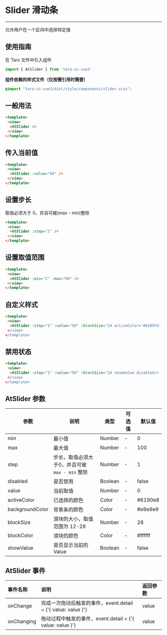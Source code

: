 # Slider 滑动条

---
允许用户在一个区间中选择特定值

## 使用指南

在 Taro 文件中引入组件


```typescript
import { AtSlider } from 'taro-ui-vue3'
```


**组件依赖的样式文件（仅按需引用时需要）**


```scss
@import "taro-ui-vue3/dist/style/components/slider.scss";
```


## 一般用法


```html
<template>
 <view>
  <AtSlider />
 </view>
</template>
```


## 传入当前值


```html
<template>
 <view>
  <AtSlider :value="50" />
 </view>
</template>
```


## 设置步长

取值必须大于 0，并且可被(max - min)整除


```html
<template>
 <view>
  <AtSlider :step="2" />
 </view>
</template>
```


## 设置取值范围


```html
<template>
 <view>
  <AtSlider :min="2" :max="60" />
 </view>
</template>
```


## 自定义样式


```html
<template>
 <view>
  <AtSlider :step="1" :value="50" :blockSize="24 activeColor='#4285F4' backgroundColor='#BDBDBD' blockColor='#4285F4'/>
 </view>
</template>
```


## 禁用状态


```html
<template>
 <view>
  <AtSlider :step="1" :value="50" :blockSize="24 showValue disabled/>
 </view>
</template>
```


## AtSlider 参数

| 参数            | 说明                                         | 类型    | 可选值 | 默认值  |
|-----------------|--------------------------------------------|---------|--------|---------|
| min             | 最小值                                       | Number  | -      | 0       |
| max             | 最大值                                       | Number  | -      | 100     |
| step            | 步长，取值必须大于0，并且可被 `max - min` 整除 | Number  | -      | 1       |
| disabled        | 是否禁用                                     | Boolean | -      | false   |
| value           | 当前取值                                     | Number  | -      | 0       |
| activeColor     | 已选择的颜色                                 | Color   | -      | #6190e8 |
| backgroundColor | 背景条的颜色                                 | Color   | -      | #e9e9e9 |
| blockSize       | 滑块的大小，取值范围为 12-28                  | Number  | -      | 28      |
| blockColor      | 滑块的颜色                                   | Color   | -      | #ffffff |
| showValue       | 是否显示当前的 Value                         | Boolean | -      | false   |

## AtSlider 事件

| 事件名称   | 说明                                                       | 返回参数 |
|:-----------|:---------------------------------------------------------|:---------|
| onChange   | 完成一次拖动后触发的事件，event.detail = {'{ value: value }'} | value    |
| onChanging | 拖动过程中触发的事件，event.detail = {'{ value: value }'}     | value    |
